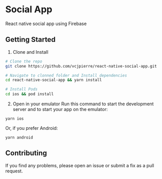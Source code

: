 # Social App

React native social app using Firebase

## Getting Started

1. Clone and Install

``` bash
# Clone the repo
git clone https://github.com/vcjpierre/react-native-social-app.git

# Navigate to clonned folder and Install dependencies
cd react-native-social-app && yarn install

# Install Pods
cd ios && pod install
```

2. Open in your emulator
Run this command to start the development server and to start your app on the emulator:
```
yarn ios
```
Or, if you prefer Android:
```
yarn android
```
## Contributing
If you find any problems, please open an issue or submit a fix as a pull request.

